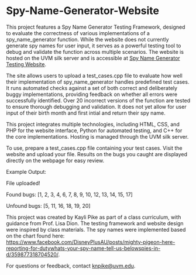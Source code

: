 # Spy-Name-Generator-Website
This project features a Spy Name Generator Testing Framework, designed to evaluate the correctness of various implementations of a spy_name_generator function. While the website does not currently generate spy names for user input, it serves as a powerful testing tool to debug and validate the function across multiple scenarios. The website is hosted on the UVM silk server and is accessible at [Spy Name Generator Testing Website](https://knpike.w3.uvm.edu/Testing-Website-knpike/test_cases.html).

The site allows users to upload a test_cases.cpp file to evaluate how well their implementation of spy_name_generator handles predefined test cases. It runs automated checks against a set of both correct and deliberately buggy implementations, providing feedback on whether all errors were successfully identified. Over 20 incorrect versions of the function are tested to ensure thorough debugging and validation. It does not yet allow for user input of their birth month and first intial and return their spy name.

This project integrates multiple technologies, including HTML, CSS, and PHP for the website interface, Python for automated testing, and C++ for the core implementations. Hosting is managed through the UVM silk server.

To use, prepare a test_cases.cpp file containing your test cases. Visit the website and upload your file. Results on the bugs you caught  are displayed directly on the webpage for easy review.

Example Output:

  File uploaded!

  Found bugs: [1, 2, 3, 4, 6, 7, 8, 9, 10, 12, 13, 14, 15, 17]

  Unfound bugs: [5, 11, 16, 18, 19, 20]


This project was created by Kayli Pike as part of a class curriculum, with guidance from Prof. Lisa Dion. The testing framework and website design were inspired by class materials. The spy names were implemented based on the chart found here: https://www.facebook.com/DisneyPlusAU/posts/mighty-pigeon-here-reporting-for-dutywhats-your-spy-name-tell-us-belowspies-in-d/359877318704520/.

For questions or feedback, contact knpike@uvm.edu.
